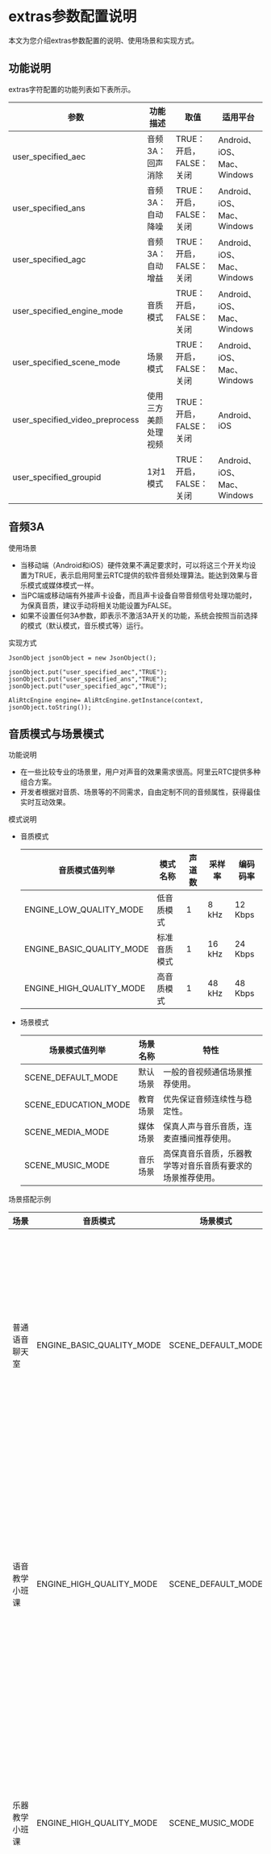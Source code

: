 # extras参数配置说明

本文为您介绍extras参数配置的说明、使用场景和实现方式。

## 功能说明

extras字符配置的功能列表如下表所示。

|参数|功能描述|取值|适用平台|
|--|----|--|----|
|user\_specified\_aec|音频3A：回声消除|TRUE：开启，FALSE：关闭|Android、iOS、Mac、Windows|
|user\_specified\_ans|音频3A：自动降噪|TRUE：开启，FALSE：关闭|Android、iOS、Mac、Windows|
|user\_specified\_agc|音频3A：自动增益|TRUE：开启，FALSE：关闭|Android、iOS、Mac、Windows|
|user\_specified\_engine\_mode|音质模式|TRUE：开启，FALSE：关闭|Android、iOS、Mac、Windows|
|user\_specified\_scene\_mode|场景模式|TRUE：开启，FALSE：关闭|Android、iOS、Mac、Windows|
|user\_specified\_video\_preprocess|使用三方美颜处理视频|TRUE：开启，FALSE：关闭|Android、iOS|
|user\_specified\_groupid|1对1模式|TRUE：开启，FALSE：关闭|Android、iOS、Mac、Windows|

## 音频3A

使用场景

-   当移动端（Android和iOS）硬件效果不满足要求时，可以将这三个开关均设置为TRUE，表示启用阿里云RTC提供的软件音频处理算法。能达到效果与音乐模式或媒体模式一样。
-   当PC端或移动端有外接声卡设备，而且声卡设备自带音频信号处理功能时，为保真音质，建议手动将相关功能设置为FALSE。
-   如果不设置任何3A参数，即表示不激活3A开关的功能，系统会按照当前选择的模式（默认模式，音乐模式等）运行。

实现方式

```
JsonObject jsonObject = new JsonObject();

jsonObject.put("user_specified_aec","TRUE");
jsonObject.put("user_specified_ans","TRUE");
jsonObject.put("user_specified_agc","TRUE");

AliRtcEngine engine= AliRtcEngine.getInstance(context, jsonObject.toString());
```

## 音质模式与场景模式

功能说明

-   在一些比较专业的场景里，用户对声音的效果需求很高。阿里云RTC提供多种组合方案。
-   开发者根据对音质、场景等的不同需求，自由定制不同的音频属性，获得最佳实时互动效果。

模式说明

-   音质模式

    |音质模式值列举|模式名称|声道数|采样率|编码码率|
    |-------|----|---|---|----|
    |ENGINE\_LOW\_QUALITY\_MODE|低音质模式|1|8 kHz|12 Kbps|
    |ENGINE\_BASIC\_QUALITY\_MODE|标准音质模式|1|16 kHz|24 Kbps|
    |ENGINE\_HIGH\_QUALITY\_MODE|高音质模式|1|48 kHz|48 Kbps|

-   场景模式

    |场景模式值列举|场景名称|特性|
    |-------|----|--|
    |SCENE\_DEFAULT\_MODE|默认场景|一般的音视频通信场景推荐使用。|
    |SCENE\_EDUCATION\_MODE|教育场景|优先保证音频连续性与稳定性。|
    |SCENE\_MEDIA\_MODE|媒体场景|保真人声与音乐音质，连麦直播间推荐使用。|
    |SCENE\_MUSIC\_MODE|音乐场景|高保真音乐音质，乐器教学等对音乐音质有要求的场景推荐使用。|


场景搭配示例

|场景|音质模式|场景模式|特性|
|--|----|----|--|
|普通语音聊天室|ENGINE\_BASIC\_QUALITY\_MODE|SCENE\_DEFAULT\_MODE|音质较好，优先保证通话质量，传输流畅。适用于对音质没有极致追求的场景。|
|语音教学小班课|ENGINE\_HIGH\_QUALITY\_MODE|SCENE\_DEFAULT\_MODE|音质高清，优先保证通话质量，传输流畅。适用于对语音音质有极致追求的场景。|
|乐器教学小班课|ENGINE\_HIGH\_QUALITY\_MODE|SCENE\_MUSIC\_MODE|音质高清，优先音乐质量，传输流畅。适用于对音乐音质有极致追求的场景。|
|直播连麦（语聊）|ENGINE\_HIGH\_QUALITY\_MODE|SCENE\_MEDIA\_MODE|传输流畅、音质高清，保证语音质量的同时，兼顾音乐音质。适用于既有语音又有音乐的聊天场景。|
|直播连麦（唱歌）|ENGINE\_HIGH\_QUALITY\_MODE|SCENE\_MUSIC\_MODE|传输流畅、音质高清，优先音乐质量，配合提供的各种音效。适用于唱歌乐器弹奏为主的场景。|
|小型穿戴设备（如电话手表）|ENGINE\_LOW\_QUALITY\_MODE|SCENE\_DEFAULT\_MODE|传输流畅、音质较好，优先保证语音可听可懂，功耗低。|

实现方式

```
JsonObject jsonObject = new JsonObject();
//开启音乐场景下高音质模式
jsonObject.put("user_specified_engine_mode","ENGINE_HIGH_QUALITY_MODE");
jsonObject.put("user_specified_scene_mode","SCENE_MUSIC_MODE");

AliRtcEngine engine= AliRtcEngine.getInstance(context, jsonObject.toString());
```

## 使用三方美颜处理视频

功能说明

-   在接⼊前，我们需要在SDK的实例extra字段中添加开关：user\_specified\_video\_preprocess：TRUE。
-   通常客户集成以后反馈⾃⼰能看到美颜，对⽅看不到，就是因为这个没有设置。

实现方式

```
JsonObject jsonObject = new JsonObject();
jsonObject.put("user_specified_video_preprocess","TRUE");

AliRtcEngine engine= AliRtcEngine.getInstance(context, jsonObject.toString());
```

## 1对1模式

1对1模式自动推流，只推相机大流，不推次要相机流。

场景描述

随着近些年音视频的应用越来越广泛，衍生了多样的在线教育、实时通信等场景。在教育场景下1对1指导更是广泛使用。下面是一些典型的1对1场景。 比如1对1线上课外辅导、1对1线上语言教学、1对1线上音乐陪练和1对1线上面试等。

实现方式

```
JsonObject jsonObject = new JsonObject();
jsonObject.put("user_specified_groupid","1v1");

AliRtcEngine engine= AliRtcEngine.getInstance(context, jsonObject.toString());
```

